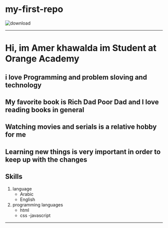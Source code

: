 # my-first-repo

![download](https://user-images.githubusercontent.com/126089869/221149674-436361e3-e929-49c3-92b4-9c3a56d93afd.jpg)


---
 Hi, im Amer khawalda im Student at Orange Academy
 =======
i love Programming and problem sloving and technology
---
My favorite book is Rich Dad Poor Dad and I love reading books in general
---
Watching movies and serials is a relative hobby for me
---
Learning new things is very important in order to keep up with the changes
---
Skills
-----------
1. language
     * Arabic
     * English
  2. programming languages
     - html
     - css
     -javascript
---

